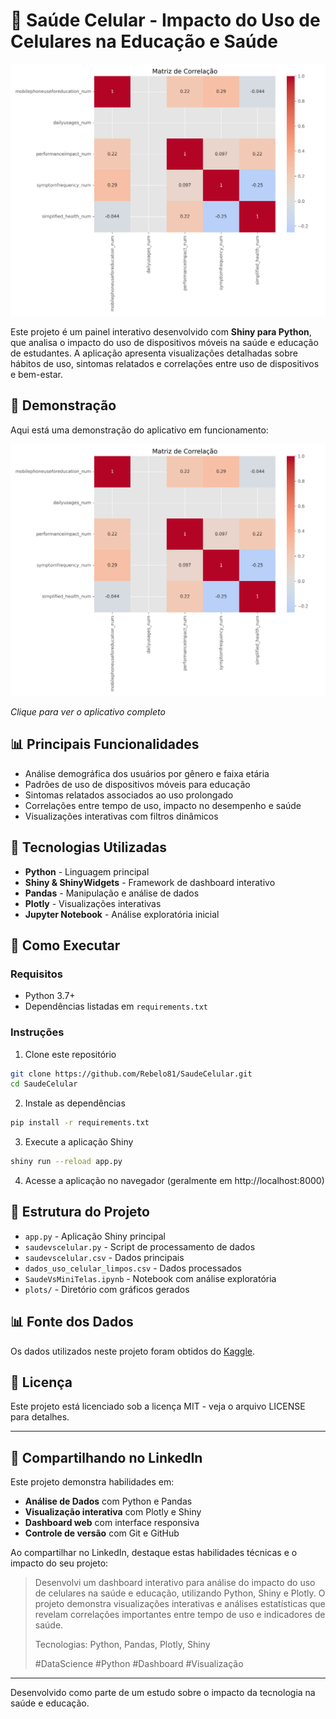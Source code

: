 # 📱 Saúde Celular - Impacto do Uso de Celulares na Educação e Saúde

![Dashboard de análise de uso de celulares](plots/correlacao_uso_celular.png)

Este projeto é um painel interativo desenvolvido com **Shiny para Python**, que analisa o impacto do uso de dispositivos móveis na saúde e educação de estudantes. A aplicação apresenta visualizações detalhadas sobre hábitos de uso, sintomas relatados e correlações entre uso de dispositivos e bem-estar.

## 🎥 Demonstração

Aqui está uma demonstração do aplicativo em funcionamento:

[![Demonstração em vídeo](plots/correlacao_uso_celular.png)](https://github.com/Rebelo81/saudecelular)

*Clique para ver o aplicativo completo*

## 📊 Principais Funcionalidades

- Análise demográfica dos usuários por gênero e faixa etária
- Padrões de uso de dispositivos móveis para educação
- Sintomas relatados associados ao uso prolongado
- Correlações entre tempo de uso, impacto no desempenho e saúde
- Visualizações interativas com filtros dinâmicos

## 🔧 Tecnologias Utilizadas

- **Python** - Linguagem principal
- **Shiny & ShinyWidgets** - Framework de dashboard interativo
- **Pandas** - Manipulação e análise de dados
- **Plotly** - Visualizações interativas
- **Jupyter Notebook** - Análise exploratória inicial

## 🚀 Como Executar

### Requisitos

- Python 3.7+
- Dependências listadas em `requirements.txt`

### Instruções

1. Clone este repositório
```bash
git clone https://github.com/Rebelo81/SaudeCelular.git
cd SaudeCelular
```

2. Instale as dependências
```bash
pip install -r requirements.txt
```

3. Execute a aplicação Shiny
```bash
shiny run --reload app.py
```

4. Acesse a aplicação no navegador (geralmente em http://localhost:8000)

## 📁 Estrutura do Projeto

- `app.py` - Aplicação Shiny principal
- `saudevscelular.py` - Script de processamento de dados
- `saudevscelular.csv` - Dados principais
- `dados_uso_celular_limpos.csv` - Dados processados
- `SaudeVsMiniTelas.ipynb` - Notebook com análise exploratória
- `plots/` - Diretório com gráficos gerados

## 📊 Fonte dos Dados

Os dados utilizados neste projeto foram obtidos do [Kaggle](https://www.kaggle.com/datasets/innocentmfa/students-health-and-academic-performance/data).

## 📝 Licença

Este projeto está licenciado sob a licença MIT - veja o arquivo LICENSE para detalhes.

---

## 🔗 Compartilhando no LinkedIn

Este projeto demonstra habilidades em:

- **Análise de Dados** com Python e Pandas
- **Visualização interativa** com Plotly e Shiny
- **Dashboard web** com interface responsiva
- **Controle de versão** com Git e GitHub

Ao compartilhar no LinkedIn, destaque estas habilidades técnicas e o impacto do seu projeto:

> Desenvolvi um dashboard interativo para análise do impacto do uso de celulares na saúde e educação, utilizando Python, Shiny e Plotly. O projeto demonstra visualizações interativas e análises estatísticas que revelam correlações importantes entre tempo de uso e indicadores de saúde.
>
> Tecnologias: Python, Pandas, Plotly, Shiny
>
> #DataScience #Python #Dashboard #Visualização

---

Desenvolvido como parte de um estudo sobre o impacto da tecnologia na saúde e educação.
